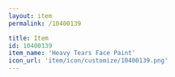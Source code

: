 ```yaml
---
layout: item
permalink: /10400139

title: Item
id: 10400139
item_name: 'Heavy Tears Face Paint'
icon_url: 'item/icon/customize/10400139.png'
---
```

